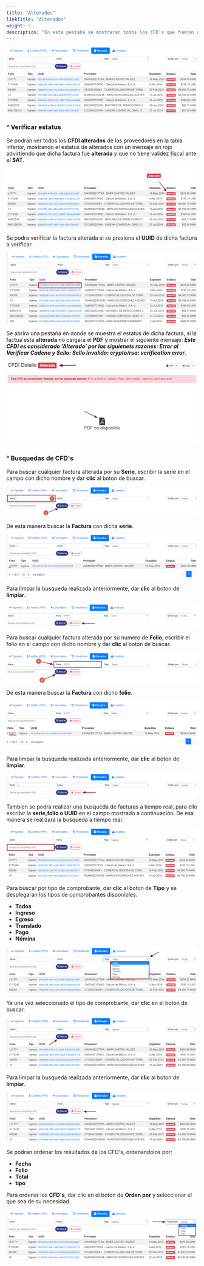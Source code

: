 ```yaml
---
title: "Alterados"
linkTitle: "Alterados"
weight: 5
description: "En esta pestaña se mostraran todos los CFD's que fueron alterados, de tal manera que no tienen validez fiscal ante el SAT."
---
```


![IMG](inicio.png)

### ° Verificar estatus
Se podran ver todos los <span title="Son los que ya estan validados ante el SAT.">**CFDI alterados**</span> de los proveedores en la tabla inferior, mostrando el estatus de alterados con un mensaje en rojo advirtiendo que dicha factura fue **alterada** y que no tiene validez fiscal ante el **SAT**.

![IMG](estatus.png)

Se podra verificar la factura alterada si se presiona el **UUID** de dicha factura a verificar.

![IMG](uuid.png)

Se abrira una pestaña en donde se muestra el estatus de dicha factura, si la factua esta **alterada** no cargara el **PDF** y mostrar el siguiente mensaje: ***Este CFDI es considerado 'Alterado' por las siguienets razones: Error al Verificar Cadena y Sello: Sello Invalido: crypto/rsa: verification error***.

![IMG](alterado.png)

### ° Busquedas de CFD's

Para buscar cualquier factura alterada por su **Serie**, escribir la serie en el campo con 
dicho nombre y dar **clic** al boton de buscar.

![IMG](serie.png)

De esta manera buscar la **Factura** con dicha **serie**.

![IMG](serie2.png)

Para limpar la busqueda realizada anteriormente, dar **clic** al boton de **limpiar**.

![IMG](limpiar1.png)


Para buscar cualquier factura alterada por su numero de **Folio**, escribir el folio en el campo con 
dicho nombre y dar **clic** al boton de buscar.

![IMG](buscar.png)

De esta manera buscar la **Factura** con dicho **folio**.

![IMG](folo.png)

Para limpar la busqueda realizada anteriormente, dar **clic** al boton de **limpiar**.

![IMG](limpiar2.png)

Tambien se podra realizar una busqueda de facturas a tiempo real, para ello escribir la **serie,folio o UUID** en el campo mostrado a continuación. De esa manera se realizara la busqueda a tiempo real. 

![IMG](busqueda_avanzada.png)


Para buscar por tipo de comprobante, dar **clic** al boton de **Tipo** y se desplegaran los tipos de comprobantes disponibles.

* **Todos**
* **Ingreso**
* **Egreso**
* **Translado**
* **Pago**
* **Nómina**

![IMG](tipo1.png)

 Ya una vez seleccionado el tipo de comprobante, dar **clic** en el boton de buscar.

![IMG](tipo2.png)

Para limpar la busqueda realizada anteriormente, dar **clic** al boton de **limpiar**.

![IMG](limpiar3.png)

Se podran ordenar los resultados de los CFD's, ordenandolos por:

* **Fecha**
* **Folio**
* **Total**
* **tipo**

Para ordenar los **CFD's**, dar clic en el boton de **Orden por** y seleccionar el que sea de su necesidad.

![IMG](ordenar.png)
